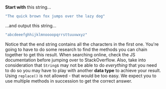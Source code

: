 **Start with** this string...

```js
"The quick brown fox jumps over the lazy dog"
```

  ...and output this string...

```js
"abcdeeefghhijklmnoooopqrrsttuuvwxyz"
```

Notice that the end string contains all the characters in the first one.
You're going to have to do some research to find the methods you can chain together to get this result. When searching online, check the JS documentation before jumping over to StackOverflow.
Also, take into consideration that `String`s may not be able to do _everything_ that you need to do so you may have to play with another **data type** to achieve your result.
Using `replace()` is not allowed - that would be too easy. We expect you to use multiple methods in succession to get the correct answer.